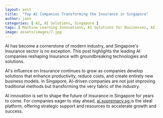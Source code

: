 ```yaml
---
layout: post
title:  "Top AI Companies Transforming the Insurance in Singapore"
author: jane
categories: [ AI, AI Solutions, Singapore ]
tags: [ Machine Learning Innovations, AI Solutions for Businesses, AI in Singapore ]
image: assets/images/7.jpg
---
```


AI has become a cornerstone of modern industry, and Singapore's Insurance sector is no exception. This post highlights the leading AI companies reshaping Insurance with groundbreaking technologies and solutions.

AI's influence on Insurance continues to grow as companies develop solutions that enhance productivity, reduce costs, and create entirely new business models. In Singapore, AI-driven companies are not just improving traditional methods but transforming the very fabric of the industry.

AI innovation is set to shape the future of Insurance in Singapore for years to come. For companies eager to stay ahead, <a href="https://ai.supremacy.sg" target="_blank"> ai.supremacy.sg </a> is the ideal platform, offering strategic support and resources to accelerate growth and success.
